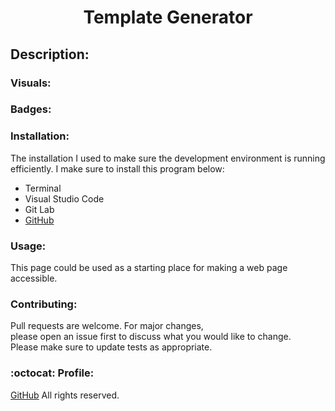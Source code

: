 
<h1 align="center"> Template Generator</h1>


## Description:


### Visuals:



### Badges:


### Installation:

The installation I used to make sure the development environment is running efficiently. I make sure to install this program below:

* Terminal
* Visual Studio Code
* Git Lab
* [GitHub](https://github.com/adpir/Template_Generator)


### Usage:
This page could be used as a starting place for making a web page accessible.



### Contributing:
Pull requests are welcome. For major changes,<br>
please open an issue first to discuss what you would like to change.<br>
Please make sure to update tests as appropriate.

### :octocat: Profile:

[GitHub](https://github.com/adpir?tab=repositories) All rights reserved.

